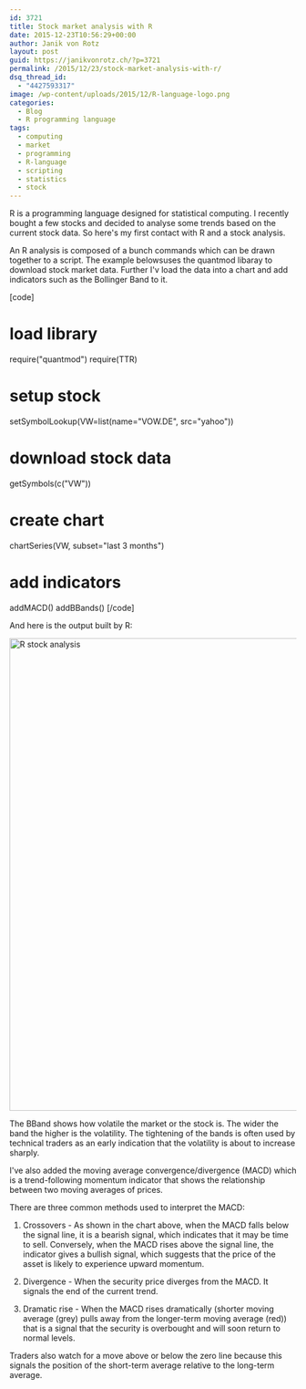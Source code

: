 ```yaml
---
id: 3721
title: Stock market analysis with R
date: 2015-12-23T10:56:29+00:00
author: Janik von Rotz
layout: post
guid: https://janikvonrotz.ch/?p=3721
permalink: /2015/12/23/stock-market-analysis-with-r/
dsq_thread_id:
  - "4427593317"
image: /wp-content/uploads/2015/12/R-language-logo.png
categories:
  - Blog
  - R programming language
tags:
  - computing
  - market
  - programming
  - R-language
  - scripting
  - statistics
  - stock
---
```

R is a programming language designed for statistical computing. I recently bought a few stocks and decided to analyse some trends based on the current stock data. So here's my first contact with R and a stock analysis. 
<!--more-->
An R analysis is composed of a bunch commands which can be drawn together to a script. The example belowsuses the quantmod libaray to download stock market data. Further I'v load the data into a chart and add indicators such as the Bollinger Band to it.

[code]
# load library
require("quantmod")
require(TTR)

# setup stock
setSymbolLookup(VW=list(name="VOW.DE", src="yahoo"))

# download stock data
getSymbols(c("VW"))

# create chart
chartSeries(VW, subset="last 3 months")

# add indicators
addMACD()
addBBands()
[/code]

And here is the output built by R:

<img src="https://janikvonrotz.ch/wp-content/uploads/2015/12/R-stock-analysis.png" alt="R stock analysis" width="798" height="829" class="aligncenter size-full wp-image-3741" />

The BBand shows how volatile the market or the stock is. The wider the band the higher is the volatility. The tightening of the bands is often used by technical traders as an early indication that the volatility is about to increase sharply.

I've also added the moving average convergence/divergence (MACD) which is a trend-following momentum indicator that shows the relationship between two moving averages of prices.

There are three common methods used to interpret the MACD:

1. Crossovers - As shown in the chart above, when the MACD falls below the signal line, it is a bearish signal, which indicates that it may be time to sell. Conversely, when the MACD rises above the signal line, the indicator gives a bullish signal, which suggests that the price of the asset is likely to experience upward momentum.

2. Divergence - When the security price diverges from the MACD. It signals the end of the current trend.

3. Dramatic rise - When the MACD rises dramatically (shorter moving average (grey) pulls away from the longer-term moving average (red)) that is a signal that the security is overbought and will soon return to normal levels.

Traders also watch for a move above or below the zero line because this signals the position of the short-term average relative to the long-term average.